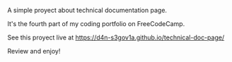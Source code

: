 A simple proyect about technical documentation page.

It's the fourth part of my coding portfolio on FreeCodeCamp.

See this proyect live at https://d4n-s3gov1a.github.io/technical-doc-page/

Review and enjoy!
